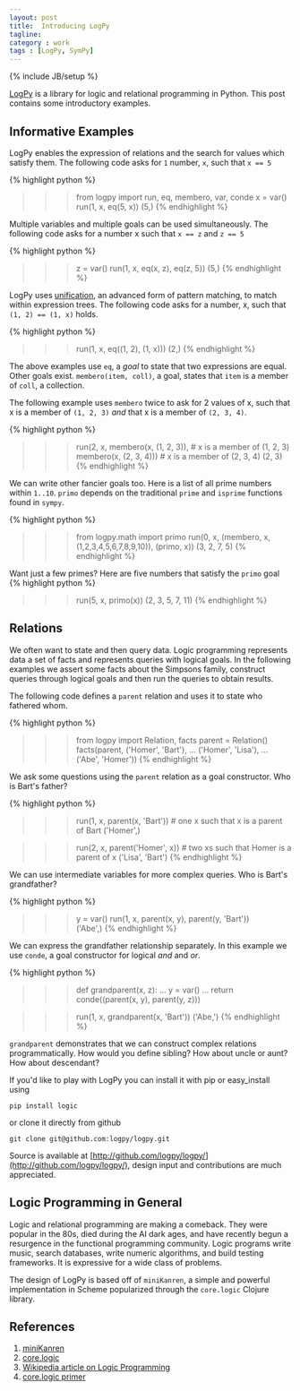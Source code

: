 ```yaml
---
layout: post
title:  Introducing LogPy
tagline: 
category : work 
tags : [LogPy, SymPy]
---
```

{% include JB/setup %}

[LogPy](http://github.com/logpy/logpy) is a library for logic and relational programming in Python.  This post contains some introductory examples. 

Informative Examples
--------------------

LogPy enables the expression of relations and the search for values which satisfy them.  The following code asks for `1` number, `x`, such that `x == 5`

{% highlight python %}
>>> from logpy import run, eq, membero, var, conde
>>> x = var()
>>> run(1, x, eq(5, x))
(5,)
{% endhighlight %}

Multiple variables and multiple goals can be used simultaneously.  The
following code asks for a number x such that `x == z` and `z == 5`

{% highlight python %}
>>> z = var()
>>> run(1, x, eq(x, z),
              eq(z, 5))
(5,)
{% endhighlight %}

LogPy uses [unification](http://en.wikipedia.org/wiki/Unification_%28computer_science%29), an advanced form of pattern matching, to match within expression trees.
The following code asks for a number, x, such that `(1, 2) == (1, x)` holds.

{% highlight python %}
>>> run(1, x, eq((1, 2), (1, x)))
(2,)
{% endhighlight %}

The above examples use `eq`, a *goal* to state that two expressions are equal.  Other goals exist.  `membero(item, coll)`, a goal, states that `item`
is a member of `coll`, a collection.  

The following example uses `membero` twice to ask for 2 values of x, such that x is a member of `(1, 2, 3)` *and* that x is a member of `(2, 3, 4)`.

{% highlight python %}
>>> run(2, x, membero(x, (1, 2, 3)),  # x is a member of (1, 2, 3)
              membero(x, (2, 3, 4)))  # x is a member of (2, 3, 4)
(2, 3)
{% endhighlight %}

We can write other fancier goals too.  Here is a list of all prime numbers
within `1..10`.  `primo` depends on the traditional `prime` and `isprime` functions found in `sympy`.

{% highlight python %}
>>> from logpy.math import primo
>>> run(0, x, (membero, x, (1,2,3,4,5,6,7,8,9,10)),
              (primo, x))
(3, 2, 7, 5)
{% endhighlight %}

Want just a few primes?  Here are five numbers that satisfy the `primo` goal
{% highlight python %}
>>> run(5, x, primo(x))
(2, 3, 5, 7, 11)
{% endhighlight %}


Relations
---------

We often want to state and then query data.  Logic programming represents data a set of facts and represents queries with logical goals.  In the following examples we assert some facts about the Simpsons family, construct queries through logical goals and then run the queries to obtain results.  

The following code defines a `parent` relation and uses it to state who fathered whom.

{% highlight python %}
>>> from logpy import Relation, facts
>>> parent = Relation()
>>> facts(parent, ('Homer', 'Bart'),
...               ('Homer', 'Lisa'),
...               ('Abe',  'Homer'))
{% endhighlight %}

We ask some questions using the `parent` relation as a goal constructor.  Who is Bart's father?

{% highlight python %}
>>> run(1, x, parent(x, 'Bart'))  # one x such that x is a parent of Bart
('Homer',)

>>> run(2, x, parent('Homer', x)) # two xs such that Homer is a parent of x
('Lisa', 'Bart')
{% endhighlight %}

We can use intermediate variables for more complex queries.  Who is Bart's grandfather?

{% highlight python %}
>>> y = var()
>>> run(1, x, parent(x, y), 
              parent(y, 'Bart'))  
('Abe',)
{% endhighlight %}

We can express the grandfather relationship separately.  In this example we use `conde`, a goal constructor for logical *and* and *or*. 

{% highlight python %}
>>> def grandparent(x, z):
...     y = var()
...     return conde((parent(x, y), parent(y, z)))

>>> run(1, x, grandparent(x, 'Bart'))
('Abe,')
{% endhighlight %}

`grandparent` demonstrates that we can construct complex relations programmatically.  How would you define sibling?  How about uncle or aunt?  How about descendant?

If you'd like to play with LogPy you can install it with pip or easy_install using

    pip install logic

or clone it directly from github

    git clone git@github.com:logpy/logpy.git

Source is available at [http://github.com/logpy/logpy/](http://github.com/logpy/logpy/), design input and contributions are much appreciated.

Logic Programming in General
----------------------------

Logic and relational programming are making a comeback.  They were popular in the 80s, died during the AI dark ages, and have recently begun a resurgence in the functional programming community.  Logic programs write music, search databases, write numeric algorithms, and build testing frameworks.  It is expressive for a wide class of problems.

The design of LogPy is based off of `miniKanren`, a simple and powerful implementation in Scheme popularized through the `core.logic` Clojure library.  


References
----------

1.  [miniKanren](http://kanren.sourceforge.net/)
2.  [core.logic](https://github.com/clojure/core.logic)
3.  [Wikipedia article on Logic Programming](http://en.wikipedia.org/wiki/Logic_programming)
4.  [core.logic primer](https://github.com/clojure/core.logic/wiki/A-Core.logic-Primer)
